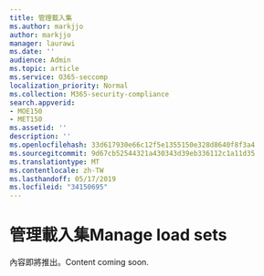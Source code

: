 ```yaml
---
title: 管理載入集
ms.author: markjjo
author: markjjo
manager: laurawi
ms.date: ''
audience: Admin
ms.topic: article
ms.service: O365-seccomp
localization_priority: Normal
ms.collection: M365-security-compliance
search.appverid:
- MOE150
- MET150
ms.assetid: ''
description: ''
ms.openlocfilehash: 33d617930e66c12f5e1355150e328d8640f8f3a4
ms.sourcegitcommit: 9d67cb52544321a430343d39eb336112c1a11d35
ms.translationtype: MT
ms.contentlocale: zh-TW
ms.lasthandoff: 05/17/2019
ms.locfileid: "34150695"
---
```

# <a name="manage-load-sets"></a><span data-ttu-id="3a953-102">管理載入集</span><span class="sxs-lookup"><span data-stu-id="3a953-102">Manage load sets</span></span>

<span data-ttu-id="3a953-103">內容即將推出。</span><span class="sxs-lookup"><span data-stu-id="3a953-103">Content coming soon.</span></span>